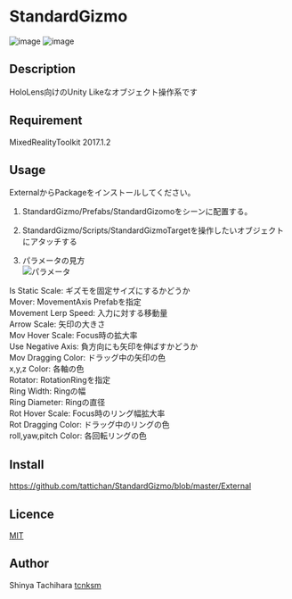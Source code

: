 StandardGizmo
====

![image](https://user-images.githubusercontent.com/12431632/33120625-027c2984-cfb6-11e7-8845-2dc0ceba467c.png)
![image](https://user-images.githubusercontent.com/12431632/33120648-1846cd8c-cfb6-11e7-9108-8cd18f38ec0a.png)

## Description
HoloLens向けのUnity Likeなオブジェクト操作系です

## Requirement
MixedRealityToolkit 2017.1.2

## Usage
ExternalからPackageをインストールしてください。

1. StandardGizmo/Prefabs/StandardGizomoをシーンに配置する。  

2. StandardGizmo/Scripts/StandardGizmoTargetを操作したいオブジェクトにアタッチする  

3. パラメータの見方  
![パラメータ](https://user-images.githubusercontent.com/12431632/33119067-2e6d4f1e-cfb1-11e7-8b37-60fdb2aa548c.png)  

Is Static Scale: ギズモを固定サイズにするかどうか  
Mover: MovementAxis Prefabを指定  
Movement Lerp Speed: 入力に対する移動量  
Arrow Scale: 矢印の大きさ  
Mov Hover Scale: Focus時の拡大率  
Use Negative Axis: 負方向にも矢印を伸ばすかどうか  
Mov Dragging Color: ドラッグ中の矢印の色  
x,y,z Color: 各軸の色  
Rotator: RotationRingを指定  
Ring Width: Ringの幅  
Ring Diameter: Ringの直径  
Rot Hover Scale: Focus時のリング幅拡大率  
Rot Dragging Color: ドラッグ中のリングの色  
roll,yaw,pitch Color: 各回転リングの色  

## Install
https://github.com/tattichan/StandardGizmo/blob/master/External

## Licence
[MIT](https://github.com/tcnksm/tool/blob/master/LICENCE)

## Author
Shinya Tachihara
[tcnksm](https://github.com/tcnksm)
